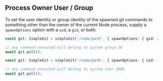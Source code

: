 ## Process Owner User / Group

To set the user identity or group identity of the spawned git commands to something other than the owner of
the current Node process, supply a `spawnOptions` option with a `uid`, a `gid`, or both:

```typescript
const git: SimpleGit = simpleGit('/some/path', { spawnOptions: { gid: 20 } });

// any command executed will belong to system group 20
await git.pull();
```

```typescript
const git: SimpleGit = simpleGit('/some/path', { spawnOptions: { uid: 1000 } });

// any command executed will belong to system user 1000
await git.pull();
```
